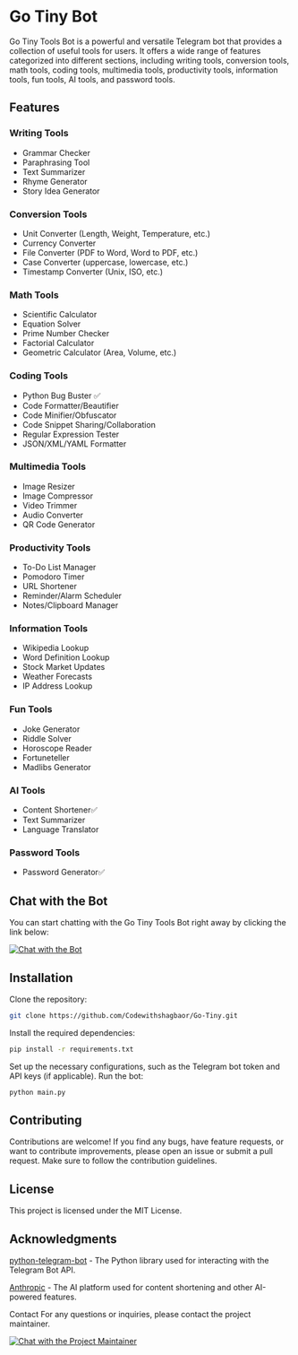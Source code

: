 # Go Tiny Bot

Go Tiny Tools Bot is a powerful and versatile Telegram bot that provides a collection of useful tools for users. It offers a wide range of features categorized into different sections, including writing tools, conversion tools, math tools, coding tools, multimedia tools, productivity tools, information tools, fun tools, AI tools, and password tools.

## Features

### Writing Tools
- Grammar Checker
- Paraphrasing Tool
- Text Summarizer
- Rhyme Generator
- Story Idea Generator

### Conversion Tools
- Unit Converter (Length, Weight, Temperature, etc.)
- Currency Converter
- File Converter (PDF to Word, Word to PDF, etc.)
- Case Converter (uppercase, lowercase, etc.)
- Timestamp Converter (Unix, ISO, etc.)

### Math Tools
- Scientific Calculator
- Equation Solver
- Prime Number Checker
- Factorial Calculator
- Geometric Calculator (Area, Volume, etc.)

### Coding Tools
- Python Bug Buster ✅
- Code Formatter/Beautifier
- Code Minifier/Obfuscator
- Code Snippet Sharing/Collaboration
- Regular Expression Tester
- JSON/XML/YAML Formatter

### Multimedia Tools
- Image Resizer
- Image Compressor
- Video Trimmer
- Audio Converter
- QR Code Generator

### Productivity Tools
- To-Do List Manager
- Pomodoro Timer
- URL Shortener
- Reminder/Alarm Scheduler
- Notes/Clipboard Manager

### Information Tools
- Wikipedia Lookup
- Word Definition Lookup
- Stock Market Updates
- Weather Forecasts
- IP Address Lookup

### Fun Tools
- Joke Generator
- Riddle Solver
- Horoscope Reader
- Fortuneteller
- Madlibs Generator

### AI Tools
- Content Shortener✅
- Text Summarizer
- Language Translator

### Password Tools
- Password Generator✅

## Chat with the Bot

You can start chatting with the Go Tiny Tools Bot right away by clicking the link below:

[![Chat with the Bot](https://img.shields.io/badge/Chat%20with%20the%20Bot-blue?style=for-the-badge)](https://t.me/gotinybot)

## Installation
Clone the repository:
  ```bash
  git clone https://github.com/Codewithshagbaor/Go-Tiny.git
  ```
Install the required dependencies:
```bash
pip install -r requirements.txt
```
Set up the necessary configurations, such as the Telegram bot token and API keys (if applicable).
Run the bot:
```bash
python main.py
```
## Contributing
Contributions are welcome! If you find any bugs, have feature requests, or want to contribute improvements, please open an issue or submit a pull request. Make sure to follow the contribution guidelines.
## License
This project is licensed under the MIT License.

## Acknowledgments
[python-telegram-bot](https://github.com/python-telegram-bot) - The Python library used for interacting with the Telegram Bot API.

[Anthropic](https://www.anthropic.com) - The AI platform used for content shortening and other AI-powered features.

Contact
For any questions or inquiries, please contact the project maintainer.

[![Chat with the Project Maintainer](https://img.shields.io/badge/Chat%20with%20the%20Project%20Maintainer-blue?style=for-the-badge)](mailto:dxtlive@gmail.com)
